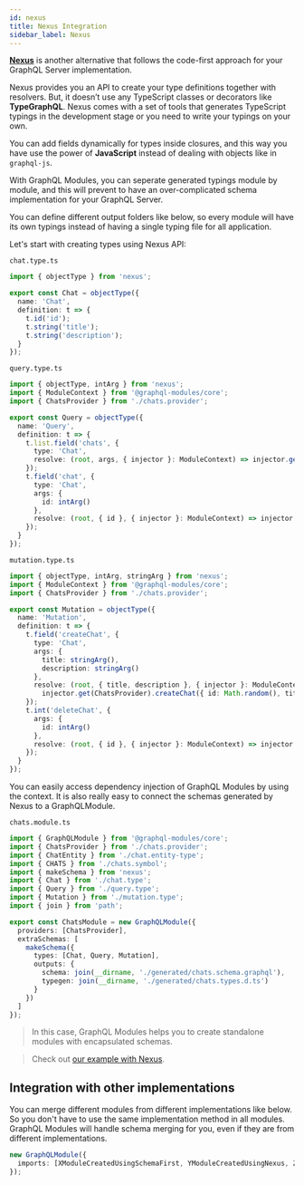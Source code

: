 ```yaml
---
id: nexus
title: Nexus Integration
sidebar_label: Nexus
---
```


**[Nexus](https://nexus.js.org/)** is another alternative that follows the code-first approach for your GraphQL Server implementation.

Nexus provides you an API to create your type definitions together with resolvers. But, it doesn’t use any TypeScript classes or decorators like **TypeGraphQL**.
Nexus comes with a set of tools that generates TypeScript typings in the development stage or you need to write your typings on your own.

You can add fields dynamically for types inside closures, and this way you have use the power of **JavaScript** instead of dealing with objects like in `graphql-js`.

With GraphQL Modules, you can seperate generated typings module by module, and this will prevent to have an over-complicated schema implementation for your GraphQL Server.

You can define different output folders like below, so every module will have its own typings instead of having a single typing file for all application.

Let's start with creating types using Nexus API:

`chat.type.ts`

```typescript
import { objectType } from 'nexus';

export const Chat = objectType({
  name: 'Chat',
  definition: t => {
    t.id('id');
    t.string('title');
    t.string('description');
  }
});
```

`query.type.ts`

```typescript
import { objectType, intArg } from 'nexus';
import { ModuleContext } from '@graphql-modules/core';
import { ChatsProvider } from './chats.provider';

export const Query = objectType({
  name: 'Query',
  definition: t => {
    t.list.field('chats', {
      type: 'Chat',
      resolve: (root, args, { injector }: ModuleContext) => injector.get(ChatsProvider).getChats()
    });
    t.field('chat', {
      type: 'Chat',
      args: {
        id: intArg()
      },
      resolve: (root, { id }, { injector }: ModuleContext) => injector.get(ChatsProvider).getChat(id)
    });
  }
});
```

`mutation.type.ts`

```typescript
import { objectType, intArg, stringArg } from 'nexus';
import { ModuleContext } from '@graphql-modules/core';
import { ChatsProvider } from './chats.provider';

export const Mutation = objectType({
  name: 'Mutation',
  definition: t => {
    t.field('createChat', {
      type: 'Chat',
      args: {
        title: stringArg(),
        description: stringArg()
      },
      resolve: (root, { title, description }, { injector }: ModuleContext) =>
        injector.get(ChatsProvider).createChat({ id: Math.random(), title, description })
    });
    t.int('deleteChat', {
      args: {
        id: intArg()
      },
      resolve: (root, { id }, { injector }: ModuleContext) => injector.get(ChatsProvider).deleteChat(id)
    });
  }
});
```

You can easily access dependency injection of GraphQL Modules by using the context.
It is also really easy to connect the schemas generated by Nexus to a GraphQLModule.

`chats.module.ts`

```typescript
import { GraphQLModule } from '@graphql-modules/core';
import { ChatsProvider } from './chats.provider';
import { ChatEntity } from './chat.entity-type';
import { CHATS } from './chats.symbol';
import { makeSchema } from 'nexus';
import { Chat } from './chat.type';
import { Query } from './query.type';
import { Mutation } from './mutation.type';
import { join } from 'path';

export const ChatsModule = new GraphQLModule({
  providers: [ChatsProvider],
  extraSchemas: [
    makeSchema({
      types: [Chat, Query, Mutation],
      outputs: {
        schema: join(__dirname, './generated/chats.schema.graphql'),
        typegen: join(__dirname, './generated/chats.types.d.ts')
      }
    })
  ]
});
```

> In this case, GraphQL Modules helps you to create standalone modules with encapsulated schemas.

> Check out [our example with Nexus](https://github.com/ardatan/NexusGraphQLModules).

## Integration with other implementations

You can merge different modules from different implementations like below.
So you don't have to use the same implementation method in all modules.
GraphQL Modules will handle schema merging for you, even if they are from different implementations.

```typescript
new GraphQLModule({
  imports: [XModuleCreatedUsingSchemaFirst, YModuleCreatedUsingNexus, ZModuleCreatedUsingTypeGraphQL]
});
```

